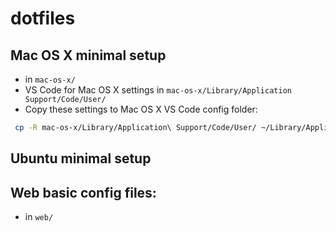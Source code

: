 # dotfiles

## Mac OS X minimal setup

-   in `mac-os-x/`
-   VS Code for Mac OS X settings in `mac-os-x/Library/Application Support/Code/User/`
-   Copy these settings to Mac OS X VS Code config folder:

```bash
 cp -R mac-os-x/Library/Application\ Support/Code/User/ ~/Library/Application\ Support/Code/User/
```

## Ubuntu minimal setup

## Web basic config files:

-   in `web/`
